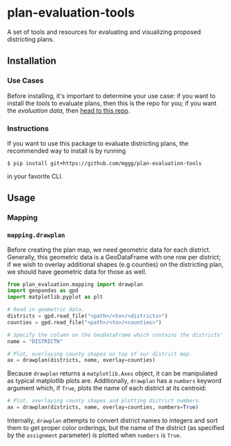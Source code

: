 # plan-evaluation-tools
A set of tools and resources for evaluating and visualizing proposed districting plans.

## Installation
### Use Cases
Before installing, it's important to determine your use case: if you want to install
the _tools_ to evaluate plans, then this is the repo for you; if you want the
_evaluation data_, then [head to this repo](https://github.com/mggg/plan-evaluation).

### Instructions
If you want to use this package to evaluate districting plans, the recommended
way to install is by running
```
$ pip install git+https://github.com/mggg/plan-evaluation-tools
```
in your favorite CLI. 

## Usage
### Mapping
### `mapping.drawplan`
Before creating the plan map, we need geometric data for each district.
Generally, this geometric data is a GeoDataFrame with one row per district;
if we wish to overlay additional shapes (e.g counties) on the districting plan,
we should have geometric data for those as well.

```python
from plan_evaluation.mapping import drawplan
import geopandas as gpd
import matplotlib.pyplot as plt

# Read in geometric data.
districts = gpd.read_file("<path>/<to>/<districts>")
counties = gpd.read_file("<path>/<to>/<counties>")

# Specify the column on the GeoDataFrame which contains the districts' names.
name = "DISTRICTN"

# Plot, overlaying county shapes on top of our district map.
ax = drawplan(districts, name, overlay=counties)
```

Because `drawplan` returns a `matplotlib.Axes` object, it can be manipulated as
typical matplotlib plots are. Additionally, `drawplan` has a `numbers` keyword
argument which, if `True`, plots the name of each district at its centroid:

```python
# Plot, overlaying county shapes and plotting district numbers.
ax = drawplan(districts, name, overlay=counties, numbers=True)
```

Internally, `drawplan` attempts to convert district names to integers and sort
them to get proper color orderings, but the name of the district (as specified
by the `assignment` parameter) is plotted when `numbers` is `True`.
